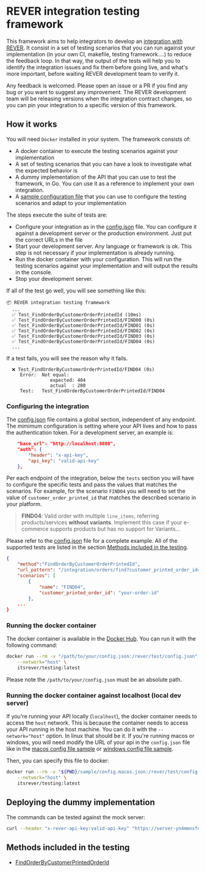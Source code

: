 # REVER integration testing framework

This framework aims to help integrators to develop an [integration with REVER](https://api.byrever.com/v1/docs/#implementing-your-own-integration). It consist in a set of testing scenarios that you can run against your implementation (in your own CI, makefile, testing framework....) to reduce the feedback loop. In that way, the output of the tests will help you to identify the integration issues and fix them before going live, and what's more important, before waiting REVER development team to verify it.

Any feedback is welcomed. Please open an issue or a PR if you find any bug or you want to suggest any improvement. The REVER development team will be releasing versions when the integration contract changes, so you can pin your integration to a specific version of this framework.

## How it works

You will need `Docker` installed in your system.
The framework consists of:

* A docker container to execute the testing scenarios against your implementation
* A set of testing scenarios that you can have a look to investigate what the expected behavior is
* A dummy implementation of the API that you can use to test the framework, in Go. You can use it as a reference to implement your own integration.
* A [sample configuration file](./test/config.json) that you can use to configure the testing scenarios and adapt to your implementation

The steps execute the suite of tests are:

* Configure your integration as in the [config.json](./test/config.json) file. You can configure it against a development server or the production environment. Just put the correct URLs in the file
* Start your development server. Any language or framework is ok. This step is not necessary if your implementation is already running.
* Run the docker container with your configuration. This will run the testing scenarios against your implementation and will output the results in the console.
* Stop your development server.

If all of the test go well, you will see something like this:

``` 
📦 REVER integration testing framework
  ...
  ✅ Test_FindOrderByCustomerOrderPrintedId (10ms)
  ✅ Test_FindOrderByCustomerOrderPrintedId/FIND00 (0s)
  ✅ Test_FindOrderByCustomerOrderPrintedId/FIND01 (0s)
  ✅ Test_FindOrderByCustomerOrderPrintedId/FIND02 (0s)
  ✅ Test_FindOrderByCustomerOrderPrintedId/FIND03 (0s)
  ✅ Test_FindOrderByCustomerOrderPrintedId/FIND04 (0s)
  ...
```

 If a test fails, you will see the reason why it fails.

```
  ❌ Test_FindOrderByCustomerOrderPrintedId/FIND04 (0s)
     Error:  Not equal: 
                expected: 404
                actual  : 200
     Test:   Test_FindOrderByCustomerOrderPrintedId/FIND04
```

### Configuring the integration

The [config.json](./test/config.json) file contains a global section, independent of any endpoint. The mimimum configuration is setting where your API lives and how to pass the authentication token. For a development server, an example is:

``` json
    "base_url": "http://localhost:8080",
    "auth": {
        "header": "x-api-key",
        "api_key": "valid-api-key"
    },
```

Per each endpoint of the integration, below the `tests` section you will have to configure the specific tests and pass the values that matches the scenarios. For example, for the scenario `FIND04` you will need to set the value of `customer_order_printed_id` that matches the described scenario in your platform.

> **FIND04**: Valid order with multiple `line_items`, referring products/services **without variants**. Implement this case if your e-commerce supports products but has no support for Variants...

Please refer to the [config.json](./test/config.json) file for a complete example. All of the supported tests are listed in the section [Methods included in the testing](#methods-included-in-the-testing).

``` json
{
    "method":"FindOrderByCustomerOrderPrintedId",
    "url_pattern": "/integration/orders/find?customer_printed_order_id={customer_printed_order_id}",
    "scenarios": [
        {
            "name": "FIND04",
            "customer_printed_order_id": "your-order-id"
        },
    ...
}
```

### Running the docker container

The docker container is available in the [Docker Hub](https://hub.docker.com/r/itsrever/testing). 
You can run it with the following command:

``` bash
docker run --rm -v "/path/to/your/config.json:/rever/test/config.json" \
    --network="host" \
    itsrever/testing:latest
```

Please note the `/path/to/your/config.json` must be an absolute path.

### Running the docker container against localhost (local dev server)

If you're running your API locally (`localhost`), the docker container needs to access the `host` network. This is because the container needs to access your API running in the host machine. You can do it with the `--network="host"` option. In linux that should be it. If you're running macos or windows, you will need modify the URL of your api in the `config.json` file like in the [macos config file sample](./test/config.mac.json) or [windows config file sample](./test/config.win.json).

Then, you can specify this file to docker:

```` bash
docker run --rm -v "${PWD}/sample/config.macos.json:/rever/test/config.json" \
    --network="host" \
    itsrever/testing:latest
````
## Deploying the dummy implementation

The commands can be tested against the mock server:
    
``` bash
curl --header "x-rever-api-key:valid-api-key" "https://server-yn4mmnsfqa-ey.a.run.app/integration/orders/find?customer_printed_order_id=simple_order_1" 
```

## Methods included in the testing

* [FindOrderByCustomerPrintedOrderId](./docs/FindOrderByCustomerPrintedOrderId.md)
